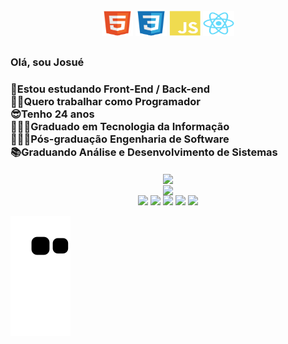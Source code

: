
<div align="center"><br>
  <img align="rigth" alt="Josue-HTML" height="40" width="50" src="https://raw.githubusercontent.com/devicons/devicon/master/icons/html5/html5-original.svg">
  <img align="" alt="Josue-CSS" height="40" width="50" src="https://raw.githubusercontent.com/devicons/devicon/master/icons/css3/css3-original.svg">
  <img align="" alt="Josue-Js" height="40" width="50" src="https://raw.githubusercontent.com/devicons/devicon/master/icons/javascript/javascript-plain.svg">
  <img align="t" alt="Josue-React" height="40" width="50" src="https://raw.githubusercontent.com/devicons/devicon/master/icons/react/react-original.svg">
</div>


##

<div align="left">
  <h3>Olá, sou Josué <h3>
  📖Estou estudando Front-End / Back-end
   <br>
  👨‍💻Quero trabalhar como Programador
    <br>
  😎Tenho 24 anos
   <br>
  👨🏻‍🎓Graduado em Tecnologia da Informação 
  <br>
  👨🏻‍🎓Pós-graduação Engenharia de Software
  <br>
  📚Graduando Análise e Desenvolvimento de Sistemas
  
</div>

<div align="center">
  <img height="120em" src="https://github-readme-stats.vercel.app/api?username=JosueLeopoldo&show_icons=true&theme=dark&include_all_commits=true&count_private" align="center" />
</div>
<div align="center">
  <img height="120em" src="https://github-readme-stats.vercel.app/api/top-langs/?username=JosueLeopoldo&layout=compact&langs_count=7&theme=dark" align="center" />
  </div>
  
  <div align="center">
  <a href="https://www.instagram.com/josue_leopoldo/" target="_blank"><img src="https://img.shields.io/badge/-Instagram-%23E4405F?style=for-the-badge&logo=instagram&logoColor=white" target="_blank"></a>
 	<a href="https://www.twitch.tv/josueleopoldo0" target="_blank"><img src="https://img.shields.io/badge/Twitch-9146FF?style=for-the-badge&logo=twitch&logoColor=white" target="_blank"></a>
 <a href="https://discord.gg/wagxzStdcR" target="_blank"><img src="https://img.shields.io/badge/Discord-7289DA?style=for-the-badge&logo=discord&logoColor=white" target="_blank"></a> 
  <a href = "mailto:contatojosueleopoldo@gmail.com"><img src="https://img.shields.io/badge/-Gmail-%23333?style=for-the-badge&logo=gmail&logoColor=white" target="_blank"></a>
  <a href="https://br.linkedin.com/in/josu%C3%A9-leopoldo-75067821b?trk=public_profile_samename-profile" target="_blank"><img src="https://img.shields.io/badge/-LinkedIn-%230077B5?style=for-the-badge&logo=linkedin&logoColor=white" target="_blank"></a> 
</div> 
  
![snake gif](https://github.com/JosueLeopoldo/JosueLeopoldo/blob/output/github-contribution-grid-snake.svg)
